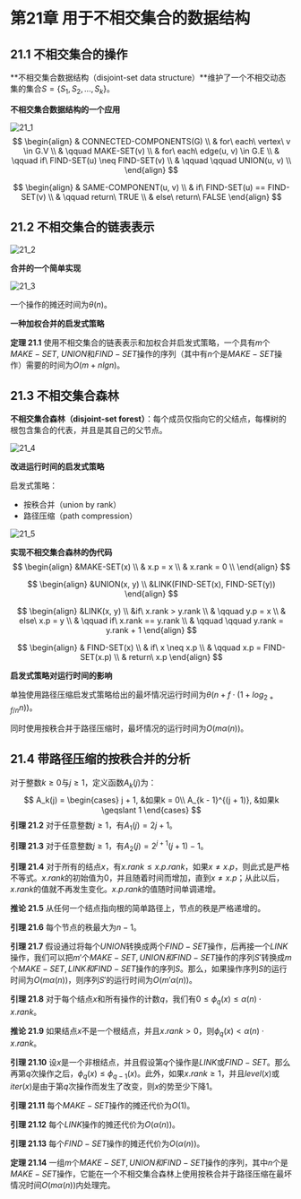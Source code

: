 # 第21章 用于不相交集合的数据结构



## 21.1 不相交集合的操作

**不相交集合数据结构（disjoint-set data structure）**维护了一个不相交动态集的集合$S = \{S_1, S_2, ..., S_k\}$。

**不相交集合数据结构的一个应用**

![21_1](res/21_1.png)
$$
\begin{align}
& CONNECTED-COMPONENTS(G) \\
& for\ each\ vertex\ v \in G.V \\
& \qquad MAKE-SET(v) \\
& for\ each\ edge(u, v) \in G.E \\
& \qquad if\ FIND-SET(u) \neq FIND-SET(v) \\
& \qquad \qquad UNION(u, v) \\
\end{align}
$$

$$
\begin{align}
& SAME-COMPONENT(u, v) \\
& if\ FIND-SET(u) == FIND-SET(v) \\
& \qquad return\ TRUE \\
& else\ return\ FALSE
\end{align}
$$



## 21.2 不相交集合的链表表示

![21_2](res/21_2.png)

**合并的一个简单实现**

![21_3](res/21_3.png)

一个操作的摊还时间为$\theta(n)$。

**一种加权合并的启发式策略**

**定理 21.1** 使用不相交集合的链表表示和加权合并启发式策略，一个具有$m$个$MAKE-SET$, $UNION$和$FIND-SET$操作的序列（其中有$n$个是$MAKE-SET$操作）需要的时间为$O(m + nlgn)$。



## 21.3 不相交集合森林

**不相交集合森林（disjoint-set forest）**：每个成员仅指向它的父结点，每棵树的根包含集合的代表，并且是其自己的父节点。

![21_4](res/21_4.png)

**改进运行时间的启发式策略**

启发式策略：

- 按秩合并（union by rank）
- 路径压缩（path compression）

![21_5](res/21_5.png)

**实现不相交集合森林的伪代码**
$$
\begin{align}
&MAKE-SET(x) \\
& x.p = x \\
& x.rank = 0 \\
\end{align}
$$

$$
\begin{align}
&UNION(x, y) \\
&LINK(FIND-SET(x), FIND-SET(y))
\end{align}
$$

$$
\begin{align}
&LINK(x, y) \\
&if\ x.rank > y.rank \\
& \qquad y.p = x \\
& else\ x.p = y \\
& \qquad if\ x.rank == y.rank \\
& \qquad \qquad y.rank = y.rank + 1 
\end{align}
$$

$$
\begin{align}
& FIND-SET(x) \\
& if\ x \neq x.p \\
& \qquad x.p = FIND-SET(x.p) \\
& return\ x.p 
\end{align}
$$

**启发式策略对运行时间的影响**

单独使用路径压缩启发式策略给出的最坏情况运行时间为$\theta(n + f \cdot (1 + log_{2+f/n}n))$。

同时使用按秩合并于路径压缩时，最坏情况的运行时间为$O(m\alpha(n))$。



## 21.4 带路径压缩的按秩合并的分析

对于整数$k \geqslant 0$与$j \geqslant 1$，定义函数$A_k (j)$为：
$$
A_k(j) = 
\begin{cases}
j + 1, &如果k = 0\\
A_{k - 1}^{(j + 1)}, &如果k \geqslant 1
\end{cases}
$$
**引理 21.2** 对于任意整数$j \geqslant 1$，有$A_1(j) = 2j + 1$。

**引理 21.3** 对于任意整数$j \geqslant 1$，有$A_2(j) = 2^{j + 1}(j + 1) - 1$。

**引理 21.4** 对于所有的结点$x$，有$x.rank \leqslant x.p.rank$，如果$x \neq x.p$，则此式是严格不等式。$x.rank$的初始值为$0$，并且随着时间而增加，直到$x \neq x.p$；从此以后，$x.rank$的值就不再发生变化。$x.p.rank$的值随时间单调递增。

**推论 21.5** 从任何一个结点指向根的简单路径上，节点的秩是严格递增的。

**引理 21.6** 每个节点的秩最大为$n - 1$。

**引理 21.7** 假设通过将每个$UNION$转换成两个$FIND-SET$操作，后再接一个$LINK$操作，我们可以把$m'$个$MAKE-SET, UNION和FIND-SET$操作的序列$S'$转换成$m$个$MAKE-SET, LINK和FIND-SET$操作的序列$S$。那么，如果操作序列$S$的运行时间为$O(m\alpha(n))$，则序列$S'$的运行时间为$O(m'\alpha(n))$。

**引理 21.8** 对于每个结点$x$和所有操作的计数$q$，我们有$0 \leqslant \phi_{q}(x) \leqslant \alpha(n) \cdot x.rank$。

**推论 21.9** 如果结点$x$不是一个根结点，并且$x.rank > 0$，则$\phi_q(x) < \alpha(n) \cdot x.rank$。

**引理 21.10** 设$x$是一个非根结点，并且假设第$q$个操作是$LINK$或$FIND-SET$。那么再第$q$次操作之后，$\phi_q(x) \leqslant \phi_{q - 1}(x)$。此外，如果$x.rank \geqslant 1$，并且$level(x)$或$iter(x)$是由于第$q$次操作而发生了改变，则$x$的势至少下降$1$。

**引理 21.11** 每个$MAKE-SET$操作的摊还代价为$O(1)$。

**引理 21.12** 每个$LINK$操作的摊还代价为$O(\alpha(n))$。

**引理 21.13** 每个$FIND-SET$操作的摊还代价为$O(\alpha(n))$。

**定理 21.14** 一组$m$个$MAKE-SET, UNION和FIND-SET$操作的序列，其中$n$个是$MAKE-SET$操作，它能在一个不相交集合森林上使用按秩合并于路径压缩在最坏情况时间$O(m \alpha(n))$内处理完。


